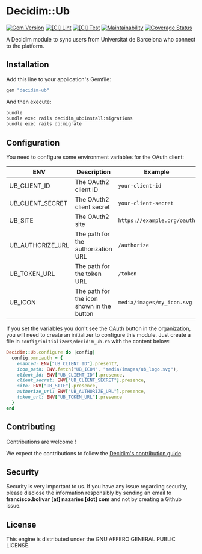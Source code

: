 # Decidim::Ub

[![Gem Version](https://img.shields.io/gem/v/decidim-ub.svg)](https://badge.fury.io/rb/decidim-ub)
[![[CI] Lint](https://github.com/Platoniq/decidim-module-ub/actions/workflows/lint.yml/badge.svg)](https://github.com/Platoniq/decidim-module-ub/actions/workflows/lint.yml)
[![[CI] Test](https://github.com/Platoniq/decidim-module-ub/actions/workflows/test.yml/badge.svg)](https://github.com/Platoniq/decidim-module-ub/actions/workflows/test.yml)
[![Maintainability](https://api.codeclimate.com/v1/badges/c975a347c58389448503/maintainability)](https://codeclimate.com/github/Platoniq/decidim-module-ub/maintainability)
[![Coverage Status](https://coveralls.io/repos/github/Platoniq/decidim-module-ub/badge.svg?branch=main)](https://coveralls.io/github/Platoniq/decidim-module-ub?branch=main)

A Decidim module to sync users from Universitat de Barcelona who connect to the platform.

## Installation

Add this line to your application's Gemfile:

```ruby
gem "decidim-ub"
```

And then execute:

```bash
bundle
bundle exec rails decidim_ub:install:migrations
bundle exec rails db:migrate
```

## Configuration

You need to configure some environment variables for the OAuth client:

| ENV              | Description                               | Example                     | Default                    |
|------------------|-------------------------------------------|-----------------------------|----------------------------|
| UB_CLIENT_ID     | The OAuth2 client ID                      | `your-client-id`            |                            |
| UB_CLIENT_SECRET | The OAuth2 client secret                  | `your-client-secret`        |                            |
| UB_SITE          | The OAuth2 site                           | `https://example.org/oauth` |                            |
| UB_AUTHORIZE_URL | The path for the authorization URL        | `/authorize`                |                            |
| UB_TOKEN_URL     | The path for the token URL                | `/token`                    |                            |
| UB_ICON          | The path for the icon shown in the button | `media/images/my_icon.svg`  | `media/images/ub_logo.svg` |

If you set the variables you don't see the OAuth button in the organization, you will need to create an initializer to configure this module. Just create a file in `config/initializers/decidim_ub.rb` with the content below:

```ruby
Decidim::Ub.configure do |config|
  config.omniauth = {
    enabled: ENV["UB_CLIENT_ID"].present?,
    icon_path: ENV.fetch("UB_ICON", "media/images/ub_logo.svg"),
    client_id: ENV["UB_CLIENT_ID"].presence,
    client_secret: ENV["UB_CLIENT_SECRET"].presence,
    site: ENV["UB_SITE"].presence,
    authorize_url: ENV["UB_AUTHORIZE_URL"].presence,
    token_url: ENV["UB_TOKEN_URL"].presence
  }
end
```

## Contributing

Contributions are welcome !

We expect the contributions to follow the [Decidim's contribution guide](https://github.com/decidim/decidim/blob/develop/CONTRIBUTING.adoc).

## Security

Security is very important to us. If you have any issue regarding security, please disclose the information responsibly by sending an email to __francisco.bolivar [at] nazaries [dot] com__ and not by creating a Github issue.

## License

This engine is distributed under the GNU AFFERO GENERAL PUBLIC LICENSE.
